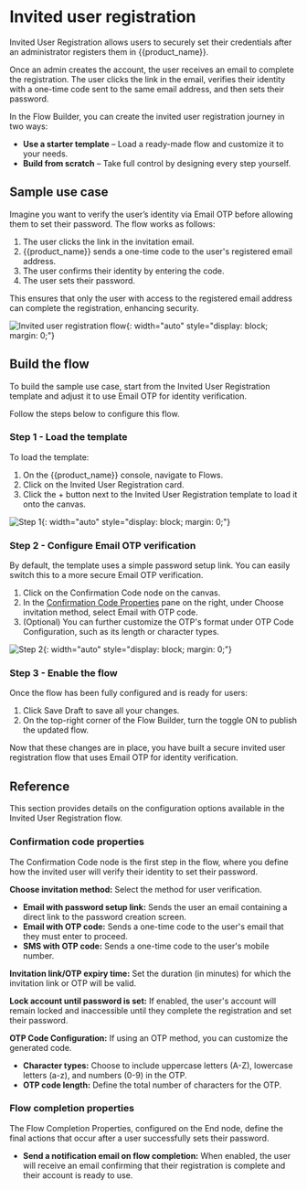 # Invited user registration

Invited User Registration allows users to securely set their credentials after an administrator registers them in {{product_name}}.

Once an admin creates the account, the user receives an email to complete the registration. The user clicks the link in the email, verifies their identity with a one-time code sent to the same email address, and then sets their password.

In the Flow Builder, you can create the invited user registration journey in two ways:

- **Use a starter template** – Load a ready-made flow and customize it to your needs.
- **Build from scratch** – Take full control by designing every step yourself.

## Sample use case

Imagine you want to verify the user’s identity via Email OTP before allowing them to set their password. The flow works as follows:

1. The user clicks the link in the invitation email.
2. {{product_name}} sends a one-time code to the user's registered email address.
3. The user confirms their identity by entering the code.
4. The user sets their password.

This ensures that only the user with access to the registered email address can complete the registration, enhancing security.

![Invited user registration flow]({{base_path}}/assets/img/guides/flows/flow-invited-user-registration.png){: width="auto" style="display: block; margin: 0;"}

## Build the flow

To build the sample use case, start from the Invited User Registration template and adjust it to use Email OTP for identity verification.

Follow the steps below to configure this flow.

### Step 1 - Load the template

To load the template:

1. On the {{product_name}} console, navigate to Flows.
2. Click on the Invited User Registration card.
3. Click the + button next to the Invited User Registration template to load it onto the canvas.

![Step 1]({{base_path}}/assets/img/guides/flows/flow-invited-user-registration-step-01.png){: width="auto" style="display: block; margin: 0;"}

### Step 2 - Configure Email OTP verification

By default, the template uses a simple password setup link. You can easily switch this to a more secure Email OTP verification.

1. Click on the Confirmation Code node on the canvas.
2. In the [Confirmation Code Properties](#confirmation-code-properties) pane on the right, under Choose invitation method, select Email with OTP code.
3. (Optional) You can further customize the OTP's format under OTP Code Configuration, such as its length or character types.

![Step 2]({{base_path}}/assets/img/guides/flows/flow-invited-user-registration-step-02.png){: width="auto" style="display: block; margin: 0;"}

### Step 3 - Enable the flow

Once the flow has been fully configured and is ready for users:

1. Click Save Draft to save all your changes.
2. On the top-right corner of the Flow Builder, turn the toggle ON to publish the updated flow.

Now that these changes are in place, you have built a secure invited user registration flow that uses Email OTP for identity verification.

## Reference

This section provides details on the configuration options available in the Invited User Registration flow.

### Confirmation code properties

The Confirmation Code node is the first step in the flow, where you define how the invited user will verify their identity to set their password.

**Choose invitation method:** Select the method for user verification.

- **Email with password setup link:** Sends the user an email containing a direct link to the password creation screen.
- **Email with OTP code:** Sends a one-time code to the user's email that they must enter to proceed.
- **SMS with OTP code:** Sends a one-time code to the user's mobile number.

**Invitation link/OTP expiry time:** Set the duration (in minutes) for which the invitation link or OTP will be valid.

**Lock account until password is set:** If enabled, the user's account will remain locked and inaccessible until they complete the registration and set their password.

**OTP Code Configuration:** If using an OTP method, you can customize the generated code.

- **Character types:** Choose to include uppercase letters (A-Z), lowercase letters (a-z), and numbers (0-9) in the OTP.
- **OTP code length:** Define the total number of characters for the OTP.

### Flow completion properties

The Flow Completion Properties, configured on the End node, define the final actions that occur after a user successfully sets their password.

- **Send a notification email on flow completion:** When enabled, the user will receive an email confirming that their registration is complete and their account is ready to use.
